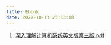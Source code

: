 ```yaml
---
title: Ebook
date: 2022-10-13 23:13:18
---
```


1. <a href="深入理解计算机系统英文版第三版.pdf">深入理解计算机系统英文版第三版.pdf</a>
